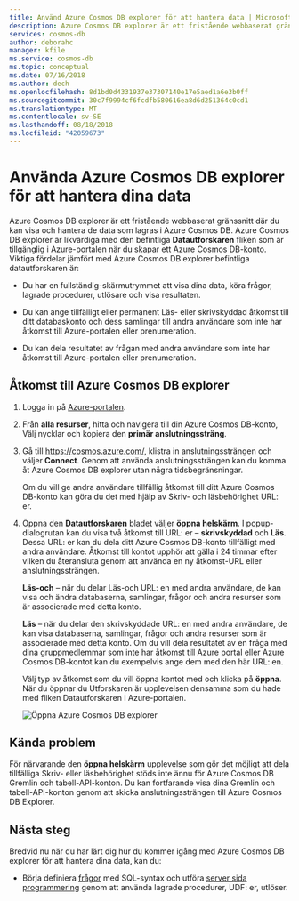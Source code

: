 ```yaml
---
title: Använd Azure Cosmos DB explorer för att hantera data | Microsoft Docs
description: Azure Cosmos DB explorer är ett fristående webbaserat gränssnitt där du kan visa och hantera de data som lagras i Azure Cosmos DB.
services: cosmos-db
author: deborahc
manager: kfile
ms.service: cosmos-db
ms.topic: conceptual
ms.date: 07/16/2018
ms.author: dech
ms.openlocfilehash: 8d1bd0d4331937e37307140e17e5aed1a6e3b0ff
ms.sourcegitcommit: 30c7f9994cf6fcdfb580616ea8d6d251364c0cd1
ms.translationtype: MT
ms.contentlocale: sv-SE
ms.lasthandoff: 08/18/2018
ms.locfileid: "42059673"
---
```

# <a name="use-azure-cosmos-db-explorer-to-manage-your-data"></a>Använda Azure Cosmos DB explorer för att hantera dina data 

Azure Cosmos DB explorer är ett fristående webbaserat gränssnitt där du kan visa och hantera de data som lagras i Azure Cosmos DB. Azure Cosmos DB explorer är likvärdiga med den befintliga **Datautforskaren** fliken som är tillgänglig i Azure-portalen när du skapar ett Azure Cosmos DB-konto. Viktiga fördelar jämfört med Azure Cosmos DB explorer befintliga datautforskaren är:

* Du har en fullständig-skärmutrymmet att visa dina data, köra frågor, lagrade procedurer, utlösare och visa resultaten.  

* Du kan ange tillfälligt eller permanent Läs- eller skrivskyddad åtkomst till ditt databaskonto och dess samlingar till andra användare som inte har åtkomst till Azure-portalen eller prenumeration.  

* Du kan dela resultatet av frågan med andra användare som inte har åtkomst till Azure-portalen eller prenumeration.  

## <a name="access-azure-cosmos-db-explorer"></a>Åtkomst till Azure Cosmos DB explorer

1. Logga in på [Azure-portalen](https://portal.azure.com/). 

2. Från **alla resurser**, hitta och navigera till din Azure Cosmos DB-konto, Välj nycklar och kopiera den **primär anslutningssträng**.  

3. Gå till https://cosmos.azure.com/, klistra in anslutningssträngen och väljer **Connect**. Genom att använda anslutningssträngen kan du komma åt Azure Cosmos DB explorer utan några tidsbegränsningar.  

   Om du vill ge andra användare tillfällig åtkomst till ditt Azure Cosmos DB-konto kan göra du det med hjälp av Skriv- och läsbehörighet URL: er. 

4. Öppna den **Datautforskaren** bladet väljer **öppna helskärm**. I popup-dialogrutan kan du visa två åtkomst till URL: er – **skrivskyddad** och **Läs**. Dessa URL: er kan du dela ditt Azure Cosmos DB-konto tillfälligt med andra användare. Åtkomst till kontot upphör att gälla i 24 timmar efter vilken du återansluta genom att använda en ny åtkomst-URL eller anslutningssträngen. 

   **Läs-och** – när du delar Läs-och URL: en med andra användare, de kan visa och ändra databaserna, samlingar, frågor och andra resurser som är associerade med detta konto.

   **Läs** – när du delar den skrivskyddade URL: en med andra användare, de kan visa databaserna, samlingar, frågor och andra resurser som är associerade med detta konto. Om du vill dela resultatet av en fråga med dina gruppmedlemmar som inte har åtkomst till Azure portal eller Azure Cosmos DB-kontot kan du exempelvis ange dem med den här URL: en.

   Välj typ av åtkomst som du vill öppna kontot med och klicka på **öppna**. När du öppnar du Utforskaren är upplevelsen densamma som du hade med fliken Datautforskaren i Azure-portalen.   

   ![Öppna Azure Cosmos DB explorer](./media/data-explorer/open-data-explorer-with-access-url.png)

## <a name="known-issues"></a>Kända problem

För närvarande den **öppna helskärm** upplevelse som gör det möjligt att dela tillfälliga Skriv- eller läsbehörighet stöds inte ännu för Azure Cosmos DB Gremlin och tabell-API-konton. Du kan fortfarande visa dina Gremlin och tabell-API-konton genom att skicka anslutningssträngen till Azure Cosmos DB Explorer. 

## <a name="next-steps"></a>Nästa steg
Bredvid nu när du har lärt dig hur du kommer igång med Azure Cosmos DB explorer för att hantera dina data, kan du:

* Börja definiera [frågor](sql-api-sql-query-reference.md) med SQL-syntax och utföra [server sida programmering](programming.md) genom att använda lagrade procedurer, UDF: er, utlöser. 